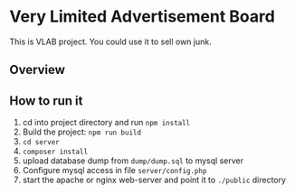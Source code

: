 # Very Limited Advertisement Board

This is VLAB project. You could use it to sell own junk.

## Overview


## How to run it

1. cd into project directory and run `npm install`
2. Build the project: `npm run build`
3. `cd server`
4. `composer install`
5. upload database dump from `dump/dump.sql` to mysql server
6. Configure mysql access in file `server/config.php`
7. start the apache or nginx web-server and point it to `./public` directory
